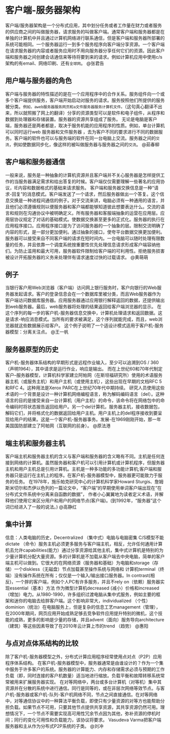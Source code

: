 # 客户端-服务器架构

客户端/服务器架构是一个分布式应用，其中划分任务或者工作量在财力或者服务的供应商之间的叫做服务器，请求服务的叫做客户端。通常客户端和服务器都是在单独的计算机中并且通过计算机网络进行联系通信，但是客户端和服务器所部署的系统可能相同。一个服务器运行一到多个服务程序向客户端分享资源。一个客户端在请求服务器的内容或者服务应用时不用向服务器分享任何它们的资源。因此客户端和服务器之间创建会话通信来等待将要到来的请求。例如计算机应用中使用c/s架构的有email、网络印刷、还有`全球网`。
@张君告
## 用户端与服务器的角色

客户端与服务器的特性描述的是在一个应用程序中的合作关系。服务组件向一个或多个客户端提供服务，客户端开始启动对服务的请求。服务按照他们所提供的服务被分类。`例如，aweb服务器服务网页和a文件服务器服务计算机文件。`（这句真心翻译不出来，所以就照搬了网上的翻译）分享的资源类型可以是软件和电子组件，从程序和数据到处理器和存储装置。服务器的资源共享组成了服务。
无论是电脑是客户端，服务器还是两者都是，取决于服务机能的应用程序的性质。例如，单台计算机可以同时运行web 服务器和文件服务器 ，去为客户不同的要求进行不同的数据服务。客户端的软件也可以与服务端的软件在同一台电脑上交流。服务器之间的`交流`，例如使数据同步化，像这样的被叫做服务器与服务器之间的`交流`。
@茹春柳
## 客户端和服务器通信

一般来说，服务是一种抽象的计算机资源并且客户端并不关心服务器是怎样提供工作的当服务器满足需求和给出答复的时候。客户端仅仅需要理解一些著名的应用协议，IE内容和数据格式的基础来请求服务。
客户端和服务器交换信息是一种“请求-回复”的消息模式。客户端发送了一个请求，然后服务器做出一个答复。这个信息交换是一种进程间通信的例子。对于交流来讲，电脑必须有一种通用的语言，并且他们必须遵循规则以便服务器和客户端都能够知道彼此想要表达什么。交流的语言和规则在沟通协议中被明确定义。所有服务器和客服端抽象的运营在应用层。应用层协议规定了对话的基础模式。使数据交换甚至更多的正式化。服务器的执行在应用程序接口。应用程序接口是为了访问服务器的一个抽象的层。限制交流明确了内容的形式，是一部分更加便利。通过抽象的接口，使夸平台数据交换更加便利。
服务器可以接受来自不同客户端的请求在短时间内。一台电脑可以随时处理有限数量的任务，并且依靠一个调度系统按重要性优先处理信息请求形成客户端容纳他们。为防止滥用和最大可用，服务器软件限制给客户端的可利用性。拒绝服务损害被设计开拓服务器的义务来处理伴有请求速度过快的过载请求。
@黄萌萌
## 例子

当银行客户用Web浏览器（客户端）访问网上银行服务时，客户向银行的Web服务器发起请求。客户的登录信息会在一个数据库里被分类，而且Web服务器作为客户端访问数据库服务器。应用服务器通过应用银行解释返回的数据，还提供输出到web服务器。最后，web服务器将处理的结果返回给客户端浏览器的显示。
在这个序列的每一步的客户机-服务器信息交换中，计算机处理请求和返回数据。这是请求-响应消息模式。当所有的要求被满足，这个序列就能完成，而且，web浏览器就这些数据展示给客户。
这个例子说明了一个适设计模式适用于客户机-服务器模型：分离关注点。
@王一帆
## 服务器原型的历史

客户机-服务器体系结构的早期形式是远程作业输入，至少可以追溯到OS / 360（声明1964），其中请求是运行作业，响应是输出。
而在上世纪60和70年代制定客户–服务器模型，计算机科学家建立阿帕网（在斯坦福研究所）使用的术语服务器主机（或服务主机）和用户主机（或使用主机），这些出现在早期的文档RFC 5和RFC 4。这种用法是Xerox PARC在上世纪70年代中期持续。
研究人员使用这些术语的一个背景是设计一种计算机网络编程语言，称为解码编码语言（del）。这种语言的目的是接受来自一台计算机（用户主机）的命令，该命令将在网络包中的命令编码时将状态报告返回给用户。另一个del计算机，服务器主机，接收数据包，解码它们，并将格式化的数据返回给用户主机。用户主机上的del程序接收到要呈现给用户的结果。这是一个客户机-服务器事务。发展-在1969刚刚开始，那一年美国国防部建立了阿帕网（互联网的前身）。
@原法港
## 端主机和服务器主机

客户端主机和服务器主机的含义与客户端和服务器的含义略有不同。主机是任何连接到网络的计算机。虽然服务器和客户机可以引用计算机或计算机程序，但服务器主机和用户主机总是引用计算机。主机是一种多功能的多功能计算机;客户端和服务器只是运行在主机上的程序。在客户机-服务器模型中，服务器更可能致力于服务的任务。
在1978年，施乐帕克研究中心的计算机科学家Howard Sturgis、詹姆斯米切尔和杰伊以色列的一篇论文中，“客户端”的早期使用单词客户端出现在“在分布式文件系统中分离来自函数的数据”，
作者小心翼翼地为读者定义术语，并解释他们使用它来区分用户和用户的网络节点(客户端)。(到1992年，“服务器”这个词已经进入了一般的说法。)
@高静红

## 集中计算

信息：人类电脑的历史，Decentralized （集中式）电脑与电脑密集
C/S模型不能dictate （命令）服务主机必须更多服务与客户端主机，相反，允许任何通用计算机去允许capabilities(能力）通过分享资源给其他主机，集中式计算机是特别的为少量计算机分配大量资源。多的计算机是不加载从客户端去中央电脑，简单的客户端主机可以做到。它很大的在网络资源（服务器和基础）为电脑和storage（存储）一个diskless（无磁盘）节点加载甚至操作系统与网络和 计算机terminal（终端）没有操作系统在所有；仅仅是一个输入/输出接口服务器。In contrast(相反)，一个胖的客户端，例如个人PC有许多服务，并且不rely on（依赖）服务器实现essential（基本）方法
作为微型计算机decreased (减小）价格和increased（增加）电力。从1980-1990，许多组织过渡电脑从集中式服务，例如主要的框架和迷你的电脑去给胖客户端。这个影响非常大，individualized （个性）dominion（统治）在电脑服务上，但是复杂的信息工艺management（管理），在2000年期间，网页应用开始成熟足够去竞争软件应用提升特别的微机，这个技能的成熟，更多的影响是少量的存储，并且advent（面向）服务导向architecture（建筑）等这些因素导致了在2010年云计算上市的trend （趋势）
@惠阳

## 与点对点体系结构的比较

除了客户机-服务器模型之外，分布式计算应用程序经常使用点对点（P2P）应用程序体系结构。
在客户机-服务器模型中，服务器通常是由谁设计的？作为一个集中服务于许多客户的系统。服务器的计算能力、内存和存储需求必须与预期的工作负载（即，同时连接的客户机数量）适当地进行缩放。负载平衡和故障转移系统常常被用来扩展服务器实现。
在对等网络中，两台或多台计算机（对等机）集中其资源并在分散的系统中进行通信。同行是同等的，或在非层次网络等效节点。与客户机-服务器或客户机-队列-客户机网络不同，节点之间直接通信。在对等网络中，对等通信协议中的一种算法平衡负载，即使只有少量资源的对等方也能帮助分担负载。如果节点不可用，只要其他节点提供共享资源，其共享资源仍然可用。理想情况下，一个节点不需要实现高可用性冗余节点因为其他，弥补资源的停机时间；同行的变化可用性和负载能力，该协议将要求。
Vasudeva Varma把客户端服务器和主从作为分布式P2P系统的子类。
@刘冲
